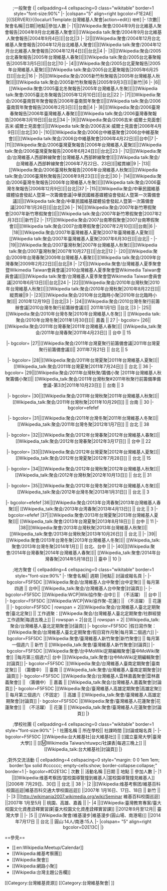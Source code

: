 <center>
;一般聚會
{| cellpadding=4 cellspacing=0 class="wikitable" border=1 style="font-size:90%"
|- 
|colspan="5" align=right bgcolor=F1E2AE|[{{SERVER}}{{localurl:Template:台灣維基人聚會|action=edit}} <small>增修</small>]
|-
!次數||聚會名稱||日期||地點||參加人數
|-
|1||[[Wikipedia:聚會/2004年9月台北維基人聚會報告|2004年9月台北維基人聚會]]||[[Wikipedia talk:聚會/2004年9月台北維基人聚會報告|2004年9月4日]]||台北||3 
|-
|2||[[Wikipedia:聚會/2004年12月台北維基人聚會報告|2004年12月台北維基人聚會]]||[[Wikipedia talk:聚會/2004年12月台北維基人聚會報告|2004年12月4日]]||台北||4
|-
|3||[[Wikipedia:聚会/2005台北春聚報告|2005年台灣維基人春聚]]||[[Wikipedia talk:聚会/2005台北春聚報告|2005年3月5日]]||台北||10
|- 
|4||[[Wikipedia:聚会/2005台北夏聚報告|2005年台灣維基人夏聚]]||[[Wikipedia talk:聚会/2005台北夏聚報告|2005年6月25日]]||台北||16
|-
|5||[[Wikipedia:聚会/2005新竹秋聚報告|2005年台灣維基人秋聚]]||[[Wikipedia talk:聚会/2005新竹秋聚報告|2005年9月3日]]||新竹||6
|-
|6||[[Wikipedia:聚會/2005臺北冬聚報告|2005年台灣維基人冬聚]]||[[Wikipedia talk:聚會/2005臺北冬聚報告|2005年12月10日]]||台北||22
|-
|7||[[Wikipedia:聚会/2006臺南賀年聚會報告|2006年臺南賀年聚會]]||[[Wikipedia talk:聚会/2006臺南賀年聚會報告|2006年2月3日]]||台南||4
|-
|8||[[Wikipedia:聚会/2006臺灣春聚報告|2006年臺灣維基人春聚]]||[[Wikipedia talk:聚会/2006臺灣春聚報告|2006年3月19日]]||台北||34
|- 
|9||[[Wikipedia:聚会/2006吉米·威爾士見面會|吉米·威爾士見面會]]||[[Wikipedia talk:聚会/2006吉米·威爾士見面會|2006年4月9日]]||台北||30
|- 
|10||[[Wikipedia:聚会/2006台中維基聚會|2006台中維基聚會]]||[[Wikipedia talk:聚会/2006台中維基聚會|2006年4月22日]]||台中||7
|- 
|11||[[Wikipedia:聚会/2006臺灣夏聚報告|2006年台灣維基人夏聚]]||[[Wikipedia talk:聚会/2006臺灣夏聚報告|2006年6月24日]]||台北||23
|-
|12||[[Wikipedia:聚会/台灣維基人西部幹線聚會|台灣維基人西部幹線聚會]]||[[Wikipedia talk:聚会/台灣維基人西部幹線聚會|2006年7月22日、23日]]||縱貫線||9
|- 
|13||[[Wikipedia:聚会/2006臺灣秋聚報告|2006年台灣維基人秋聚]]||[[Wikipedia talk:聚会/2006臺灣秋聚報告|2006年9月23日]]||台北||30
|- 
|14||[[Wikipedia:聚会/2006臺灣冬聚報告|2006年台灣維基人冬聚]]||[[Wikipedia talk:聚会/2006臺灣冬聚報告|2006年12月9日]]||台北||37
|- 
|15||[[Wikipedia:聚会/中華民國維基媒體協會發起人暨第一次籌備會議|中華民國維基媒體協會發起人暨第一次籌備會議]]||[[Wikipedia talk:聚会/中華民國維基媒體協會發起人暨第一次籌備會議|2007年1月26日]]||台北||26
|- 
|16||[[Wikipedia:聚会/2007年新竹寒假聚會|2007年新竹寒假聚會]]||[[Wikipedia talk:聚会/2007年新竹寒假聚會|2007年2月3日]]||新竹||2
|- 
|17||[[Wikipedia:聚会/2007台南寒假聚會|2007台南寒假聚會]]||[[Wikipedia talk:聚会/2007台南寒假聚會|2007年2月10日]]||台南||6
|- 
|18||[[Wikipedia:聚会/2007年臺灣維基人夏聚|2007年臺灣維基人夏聚]]||[[Wikipedia talk:聚会/2007年臺灣維基人夏聚|2007年6月30日]]||台北|| -
|- 
|19||[[Wikipedia:聚会/2007臺灣秋聚|2007年台灣維基人秋聚]]||[[Wikipedia talk:聚会/2007臺灣秋聚|2007年10月27日]]||台北||12
|- 
|20||[[Wikipedia:聚会/2009年台灣春聚|2009年台灣維基人春聚]]||[[Wikipedia talk:聚会/2009年台灣春聚|2009年2月22日]]||台北||8
|- 
|21||[[Wikipedia:聚會/台灣維基人夏季聚會暨Wikimedia Taiwan會員會議|2010台灣維基人夏季聚會暨Wikimedia Taiwan會員會議]]||[[Wikipedia talk:聚會/台灣維基人夏季聚會暨Wikimedia Taiwan會員會議|2010年6月13日]]||台北||24
|-
|22||[[Wikipedia:聚会/2010年台灣秋聚|2010年台灣維基人秋聚]]||[[Wikipedia talk:聚会/2010年台灣秋聚|2010年8月22日]]||縱貫線||9
|-
|23||[[Wikipedia:聚会/2010年台北臨時小聚|2010年台北臨時小聚]]|| 2010年12月19日 ||台北||3
|-
|24||[[Wikipedia:聚会/2010台灣冬聚行前籌辦會議|2010台灣冬聚行前籌辦會議]]|| 2011年1月1日 ||台北 ||3
|-
|25||[[Wikipedia:聚会/2010年台灣冬聚|2010年台灣維基人冬聚]] || [[Wikipedia talk:聚会/2010年台灣冬聚|2011年1月30日]]|| 嘉義  || 27 
|- bgcolor=
|26||[[Wikipedia:聚会/2011年台灣春聚|2011年台灣維基人春聚]]|| [[Wikipedia_talk:聚会/2011年台灣春聚|2011年4月23日]] || 台中 || 15

|- bgcolor=
|27||[[Wikipedia:聚会/2011年台灣夏聚行前籌備會議|2011年台灣夏聚行前籌備會議]]|| 2011年7月21日 || 台北 || 5

|- bgcolor=
|28||[[Wikipedia:聚会/2011年台灣夏聚|2011年台灣維基人夏聚]]|| [[Wikipedia_talk:聚会/2011年台灣夏聚|2011年7月24日]] || 台北 || 36
|- bgcolor=
|29||[[Wikipedia:聚会/2011年台灣秋聚/籌備小聚 |2011年台灣維基人秋聚籌備小聚]]|| [[Wikipedia_talk:聚会/2011年台灣秋聚#2011年秋聚行前籌備準備會議-第3次|2011年10月23日]] || 台南 || 3

|- bgcolor=
|30||[[Wikipedia:聚会/2011年台灣秋聚|2011年台灣維基人秋聚]]|| [[Wikipedia_talk:聚会/2011年台灣秋聚|2011年10月29日]] || 台南 || 30
|- bgcolor=efefef

|- bgcolor=
|31||[[Wikipedia:聚会/2011年台灣冬聚|2011年台灣維基人冬聚]]|| [[Wikipedia_talk:聚会/2011年台灣冬聚|2012年1月7日]] || 台北 || 38

|- bgcolor=
|32||[[Wikipedia:聚会/2012年台灣春聚|2012年台灣維基人春聚]]|| [[Wikipedia_talk:聚会/2012年台灣春聚|2012年3月17日]] || 台中 || 22

|- bgcolor=
|33||[[Wikipedia:聚会/2012年台灣夏聚|2012年台灣維基人夏聚]]|| [[Wikipedia_talk:聚会/2012年台灣夏聚|2012年7月28日]] || 台北 || 15

|- bgcolor=
|34||[[Wikipedia:聚会/2012年台灣秋聚|2012年台灣維基人秋聚]]|| [[Wikipedia_talk:聚会/2012年台灣秋聚|2012年10月13日]] || 台北 || 31

|- bgcolor=
|35||[[Wikipedia:聚会/2012年台灣冬聚|2012年台灣維基人冬聚]]|| [[Wikipedia_talk:聚会/2012年台灣冬聚|2013年1月31日]] || 台北 || 3

|- bgcolor=efefef
|36||[[Wikipedia:聚会/2013年台湾春聚|2013年台灣維基人春聚]]|| [[Wikipedia_talk:聚会/2013年台湾春聚|2013年4月13日]] || 台北 || 3
|- bgcolor=efefef
|37||[[Wikipedia:聚會/2013年台灣夏聚|2013年台灣維基人夏聚]]|| [[Wikipedia_talk:聚會/2013年台灣夏聚|2013年8月18日]] || 台中 || 11
|-
|38||[[Wikipedia:聚會/2013年台灣秋聚|2013年台灣維基人秋聚]]|| [[Wikipedia_talk:聚會/2013年台灣秋聚|2013年10月26日]] || 台北 || 
|-
|39||[[Wikipedia:聚會/2013年台灣冬聚|2013年台灣維基人冬聚]]|| [[Wikipedia_talk:聚會/2013年台灣冬聚|2014年1月]] || 台北、台中 || 
|-
|40||[[Wikipedia:聚會/2014年台灣春聚|2014年台灣維基人春聚]]|| [[Wikipedia_talk:聚會/2014年台灣春聚|2014年5月18日]] || 臺中 || 10
|}

;地方聚會
{| cellpadding=4 cellspacing=0 class="wikitable" border=1 style="font-size:90%"
|-
!聚會名稱|| 週期 ||地點|| 討論或報名頁
|-
|- bgcolor=F5F5DC
|[[Wikipedia:聚会/台灣維基人台中聚會|台中定聚]] || 每月第四週 || 台中|| [[Wikipedia_talk:聚会/台灣維基人台中聚會|討論頁]]
|-
|- bgcolor=F5F5DC
|[[Wikipedia:WCP|Wiki協作聚-台中]] || （不活躍） || 台中 ||
|- bgcolor=F5F5DC
|[[Wikipedia:WCP|Wiki協作聚-花蓮]] || （不活躍） || 花蓮 ||
|- bgcolor=F5F5DC
| rowspan = 2|[[Wikipedia:聚会/台灣維基人臺北定期聚會|臺北定聚]] || 工作週聚：[[Wikipedia:聚会/台灣維基人臺北定期聚會/社群經營工作週聚|每週五晚上]] || rowspan = 2|台北 || rowspan = 2| [[Wikipedia_talk:聚会/台灣維基人臺北定期聚會|討論頁]]
|- bgcolor=F5F5DC
|假日寫作聚：[[Wikipedia:聚会/台灣維基人臺北定期聚會/假日寫作月聚|每月第二個週六]]
|- bgcolor=F5F5DC
|[[Wikipedia:聚會/臺灣維基人新竹聚會|新竹聚會]] || 每月第一個週六 || 新竹 || [[Wikipedia_talk:聚會/臺灣維基人新竹聚會|討論頁]]
|- bgcolor=F5F5DC
|[[Wikipedia:聚會/台中MoWiki定期編輯聚會|臺中MoWiki聚會]] ||每月第三個週六|| 台中 ||[[Wikipedia_talk:聚會/台中MoWiki定期編輯聚會|討論頁]]
|- bgcolor=F5F5DC
|[[Wikipedia:聚会/台灣維基人臺南定期聚會|臺南定聚]] || （籌備中） || 臺南 || [[Wikipedia_talk:聚會/台灣維基人臺南定期聚會|討論頁]]
|- bgcolor=F5F5DC
|[[Wikipedia:聚会/台灣維基人雲林嘉義聚會|雲林嘉義聚會]] || （籌備中） || 嘉義 || [[Wikipedia_talk:聚会/台灣維基人嘉義聚會|討論頁]]
|- bgcolor=F5F5DC
|[[Wikipedia:聚会/臺灣維基人高雄定期聚會|高雄定聚]] || 每月第三個週六（不固定） || 高雄 || [[Wikipedia_talk:聚會/臺灣維基人高雄定期聚會|討論頁]]
|- bgcolor=F5F5DC
|[[Wikipedia:聚會/臺灣維基人花蓮聚會|花蓮聚會]] || （不活躍） || 花蓮 || [[Wikipedia_talk:聚會/臺灣維基人花蓮聚會|討論頁]]
|}

;學校社團
{| cellpadding=4 cellspacing=0 class="wikitable" border=1 style="font-size:90%"
|-
! 社團名稱 || 所在學校|| 社課時間 ||討論或報名頁
|-
|- bgcolor=F5F5DC
|[[Wikipedia:台大維基社|台大維基社]] || [[國立臺灣大學|臺灣大學]] || [[:m:Wikimedia Taiwan/ntuwpc/社課表|每週三晚上]] || [[Wikipedia_talk:台大維基社|討論頁]]
|}

;對外交流活動
{| cellpadding=4 cellspacing=0 style="margin: 0 0 1em 1em; border:1px solid #cccccc; empty-cells:show; border-collapse:collapse;" border=1
|- bgcolor=#D2E13C
| 次數 || 活動名稱 ||日期 || 地點 || 參加人數 
|-
|1 ||[[Wikipedia:维基考察团/當校園導覽撞到維基人|當校園導覽撞見維基人]] ||2006年 7月29日、30日 || 台北 ||  38
|-
|2 ||[[Wikipedia:维基考察团/維基百科校園巡迴|維基百科交通大學校園巡迴]] ||2007年 1月16日、17日、18日 || 新竹 ||  
|-
|3 ||[http://wikimania2007.wikimedia.org/wiki/Seminar 維基百科校園巡迴] ||2007年 1月至5月 || 桃園、高雄、嘉義 || 
 |-
|4 ||[[Wikipedia:臺灣教育專案/臺大校園文化資產詮釋實習課|臺大校園文化資產詮釋實習課]] ||2012年9月至12月|| 臺灣大學 || 
|-
|5 || [[Wikipedia:聚會/維基漫步|維基漫步(圓山場、南港場)]] ||2014年7月17日 || 台北 || 圓山:14人/南港:15人
|-
|colspan= "5" align=right bgcolor=D2E13C|
|}
</center>
<noinclude>

==參見==
* [[:en:Wikipedia:Meetup/Calendar]]
* [[Wikipedia:維基考察團]]
* [[Wikipedia:聚會]]
* [[Wikipedia:網路小聚]]
* [[Wikipedia:台灣主題公告欄]]

[[Category:台灣維基資源]]
[[Category:台灣維基聚會| ]]
</noinclude>